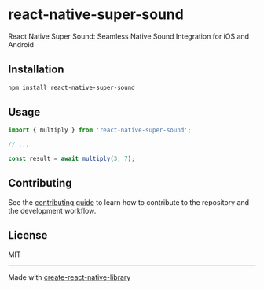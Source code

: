 # react-native-super-sound

React Native Super Sound: Seamless Native Sound Integration for iOS and Android

## Installation

```sh
npm install react-native-super-sound
```

## Usage

```js
import { multiply } from 'react-native-super-sound';

// ...

const result = await multiply(3, 7);
```

## Contributing

See the [contributing guide](CONTRIBUTING.md) to learn how to contribute to the repository and the development workflow.

## License

MIT

---

Made with [create-react-native-library](https://github.com/callstack/react-native-builder-bob)
